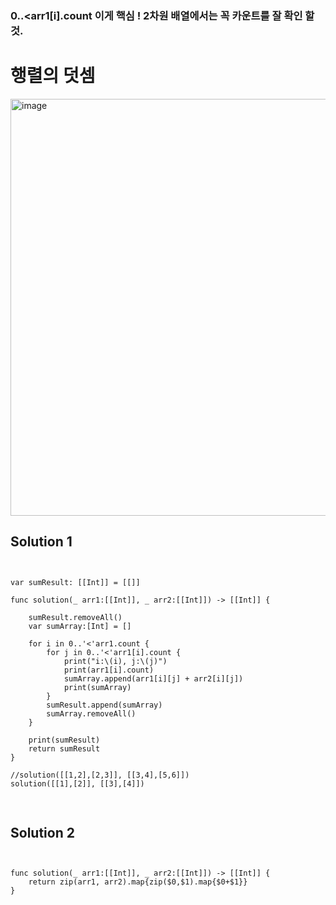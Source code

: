 ### 0..<arr1[i].count 이게 핵심 ! 2차원 배열에서는 꼭 카운트를 잘 확인 할 것.

# 행렬의 덧셈

<img width="667" alt="image" src="https://user-images.githubusercontent.com/29904301/186040209-fe0e3c5b-d645-4b9a-ad7c-927fe54bd474.png">

## Solution 1
<pre>
<code>

var sumResult: [[Int]] = [[]]

func solution(_ arr1:[[Int]], _ arr2:[[Int]]) -> [[Int]] {

    sumResult.removeAll()
    var sumArray:[Int] = []

    for i in 0..'<'arr1.count {
        for j in 0..'<'arr1[i].count {
            print("i:\(i), j:\(j)")
            print(arr1[i].count)
            sumArray.append(arr1[i][j] + arr2[i][j])
            print(sumArray)
        }
        sumResult.append(sumArray)
        sumArray.removeAll()
    }

    print(sumResult)
    return sumResult
}

//solution([[1,2],[2,3]], [[3,4],[5,6]])
solution([[1],[2]], [[3],[4]])

</code>
</pre>

## Solution 2
<pre>
<code>

func solution(_ arr1:[[Int]], _ arr2:[[Int]]) -> [[Int]] {
    return zip(arr1, arr2).map{zip($0,$1).map{$0+$1}}
}
</code>
</pre>
